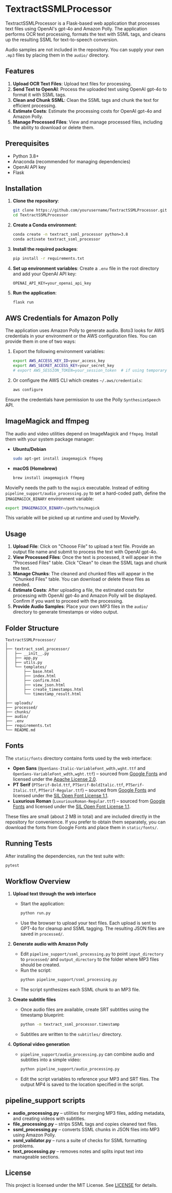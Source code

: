 # TextractSSMLProcessor

TextractSSMLProcessor is a Flask-based web application that processes text files using OpenAI's gpt-4o and Amazon Polly. The application performs OCR text processing, formats the text with SSML tags, and cleans up the resulting SSML for text-to-speech conversion.

Audio samples are not included in the repository. You can supply your own `.mp3` files by placing them in the `audio/` directory.

## Features

1. **Upload OCR Text Files**: Upload text files for processing.
2. **Send Text to OpenAI**: Process the uploaded text using OpenAI gpt-4o to format it with SSML tags.
3. **Clean and Chunk SSML**: Clean the SSML tags and chunk the text for efficient processing.
4. **Estimate Costs**: Estimate the processing costs for OpenAI gpt-4o and Amazon Polly.
5. **Manage Processed Files**: View and manage processed files, including the ability to download or delete them.

## Prerequisites

- Python 3.8+
- Anaconda (recommended for managing dependencies)
- OpenAI API key
- Flask

## Installation

1. **Clone the repository**:
    ```bash
    git clone https://github.com/yourusername/TextractSSMLProcessor.git
    cd TextractSSMLProcessor
    ```

2. **Create a Conda environment**:
    ```bash
    conda create -n textract_ssml_processor python=3.8
    conda activate textract_ssml_processor
    ```

3. **Install the required packages**:
    ```bash
    pip install -r requirements.txt
    ```

4. **Set up environment variables**:
    Create a `.env` file in the root directory and add your OpenAI API key:
    ```env
    OPENAI_API_KEY=your_openai_api_key
    ```

5. **Run the application**:
    ```bash
    flask run
    ```

## AWS Credentials for Amazon Polly

The application uses Amazon Polly to generate audio. Boto3 looks for AWS
credentials in your environment or the AWS configuration files. You can
provide them in one of two ways:

1. Export the following environment variables:
   ```bash
   export AWS_ACCESS_KEY_ID=your_access_key
   export AWS_SECRET_ACCESS_KEY=your_secret_key
   # export AWS_SESSION_TOKEN=your_session_token  # if using temporary credentials
   ```
2. Or configure the AWS CLI which creates `~/.aws/credentials`:
   ```bash
   aws configure
   ```

Ensure the credentials have permission to use the Polly `SynthesizeSpeech` API.

## ImageMagick and ffmpeg

The audio and video utilities depend on ImageMagick and `ffmpeg`. Install them
with your system package manager:

- **Ubuntu/Debian**
  ```bash
  sudo apt-get install imagemagick ffmpeg
  ```
- **macOS (Homebrew)**
  ```bash
  brew install imagemagick ffmpeg
  ```

MoviePy needs the path to the `magick` executable. Instead of editing
`pipeline_support/audio_processing.py` to set a hard-coded path, define the
`IMAGEMAGICK_BINARY` environment variable:

```bash
export IMAGEMAGICK_BINARY=/path/to/magick
```

This variable will be picked up at runtime and used by MoviePy.

## Usage

1. **Upload File**: Click on "Choose File" to upload a text file. Provide an output file name and submit to process the text with OpenAI gpt-4o.
2. **View Processed Files**: Once the text is processed, it will appear in the "Processed Files" table. Click "Clean" to clean the SSML tags and chunk the text.
3. **Manage Chunks**: The cleaned and chunked files will appear in the "Chunked Files" table. You can download or delete these files as needed.
4. **Estimate Costs**: After uploading a file, the estimated costs for processing with OpenAI gpt-4o and Amazon Polly will be displayed. Confirm if you want to proceed with the processing.
5. **Provide Audio Samples**: Place your own MP3 files in the `audio/` directory to generate timestamps or video output.

## Folder Structure

```plaintext
TextractSSMLProcessor/
│
├── textract_ssml_processor/
│   ├── __init__.py
│   ├── app.py
│   ├── utils.py
│   └── templates/
│       ├── base.html
│       ├── index.html
│       ├── confirm.html
│       ├── view_json.html
│       ├── create_timestamps.html
│       └── timestamp_result.html
│
├── uploads/
├── processed/
├── chunks/
├── audio/
├── .env
├── requirements.txt
└── README.md
```

## Fonts

The `static/fonts` directory contains fonts used by the web interface:

- **Open Sans** (`OpenSans-Italic-VariableFont_wdth,wght.ttf` and
  `OpenSans-VariableFont_wdth,wght.ttf`) – sourced from
  [Google Fonts](https://fonts.google.com/specimen/Open+Sans) and licensed under
  the [Apache License 2.0](https://www.apache.org/licenses/LICENSE-2.0).
- **PT Serif** (`PTSerif-Bold.ttf`, `PTSerif-BoldItalic.ttf`,
  `PTSerif-Italic.ttf`, `PTSerif-Regular.ttf`) – sourced from
  [Google Fonts](https://fonts.google.com/specimen/PT+Serif) and licensed under
  the [SIL Open Font License 1.1](https://scripts.sil.org/OFL).
- **Luxurious Roman** (`LuxuriousRoman-Regular.ttf`) – sourced from
  [Google Fonts](https://fonts.google.com/specimen/Luxurious+Roman) and licensed
  under the [SIL Open Font License 1.1](https://scripts.sil.org/OFL).

These files are small (about 2&nbsp;MB in total) and are included directly in
the repository for convenience. If you prefer to obtain them separately, you can
download the fonts from Google Fonts and place them in `static/fonts/`.

## Running Tests

After installing the dependencies, run the test suite with:

```bash
pytest
```

## Workflow Overview

1. **Upload text through the web interface**
   - Start the application:
     ```bash
     python run.py
     ```
   - Use the browser to upload your text files. Each upload is sent to GPT-4o for cleanup and SSML tagging. The resulting JSON files are saved in `processed/`.

2. **Generate audio with Amazon Polly**
   - Edit `pipeline_support/ssml_processing.py` to point `input_directory` to `processed/` and `output_directory` to the folder where MP3 files should be created.
   - Run the script:
     ```bash
     python pipeline_support/ssml_processing.py
     ```
   - The script synthesizes each SSML chunk to an MP3 file.

3. **Create subtitle files**
   - Once audio files are available, create SRT subtitles using the timestamp blueprint:
     ```bash
     python -m textract_ssml_processor.timestamp
     ```
   - Subtitles are written to the `subtitles/` directory.

4. **Optional video generation**
   - `pipeline_support/audio_processing.py` can combine audio and subtitles into a simple video:
     ```bash
     python pipeline_support/audio_processing.py
     ```
   - Edit the script variables to reference your MP3 and SRT files. The output MP4 is saved to the location specified in the script.

## pipeline_support scripts

- **audio_processing.py** – utilities for merging MP3 files, adding metadata, and creating videos with subtitles.
- **file_processing.py** – strips SSML tags and copies cleaned text files.
- **ssml_processing.py** – converts SSML chunks in JSON files into MP3 using Amazon Polly.
- **ssml_validator.py** – runs a suite of checks for SSML formatting problems.
- **text_processing.py** – removes notes and splits input text into manageable sections.

## License

This project is licensed under the MIT License. See [LICENSE](LICENSE) for details.